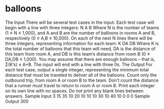# balloons

The Input
There will be several test cases in the input. Each test case will begin with a line
with three integers:
N A B
Where N is the number of teams (1 ≤ N ≤ 1,000), and A and B are the number of
balloons in rooms A and B, respectively (0 ≤ A,B ≤ 10,000). On each of the next
N lines there will be three integers, representing information for each team:
K DA DB
Where K is the total number of balloons that this team will need, DA is the
distance of this team from room A, and DB is this team’s distance from room B
(0 ≤ DA,DB ≤ 1,000). You may assume that there are enough balloons – that is,
Σ(K’s) ≤ A+B. The input will end with a line with three 0s.
The Output
For each test case, output a single integer, representing the minimum total
distance that must be traveled to deliver all of the balloons. Count only the
outbound trip, from room A or room B to the team. Don’t count the distance that a
runner must travel to return to room A or room B. Print each integer on its own
line with no spaces. Do not print any blank lines between answers.
Sample Input
3 15 35
10 20 10
10 10 30
10 40 10
0 0 0
Sample Output
300
